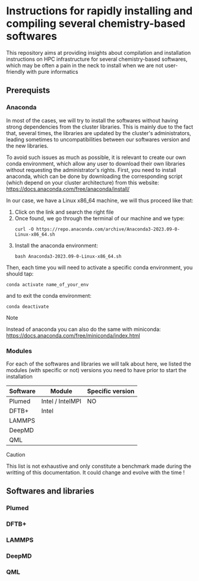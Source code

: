 # Instructions for rapidly installing and compiling several chemistry-based softwares
This repository aims at providing insights about compilation and installation instructions on HPC infrastructure for several chemistry-based softwares, which may be often a pain in the neck to install when we are not user-friendly with pure informatics

## Prerequists

### Anaconda
In most of the cases, we will try to install the softwares without having strong dependencies from the cluster libraries. This is mainly due to the fact that, several times, the libraries are updated by the cluster's administrators, leading sometimes to uncompatibilities between our softwares version and the new libraries. 

To avoid such issues as much as possible, it is relevant to create our own conda environment, which allow any user to download their own libraries without requesting the administrator's rights. First, you need to install anaconda, which can be done by downloading the corresponding script (which depend on your cluster architecture) from this website: https://docs.anaconda.com/free/anaconda/install/

In our case, we have a Linux x86_64 machine, we will thus proceed like that: 
1. Click on the link and search the right file
2. Once found, we go through the terminal of our machine and we type:
   ```
   curl -O https://repo.anaconda.com/archive/Anaconda3-2023.09-0-Linux-x86_64.sh
   ```
3. Install the anaconda environment:
   ```
   bash Anaconda3-2023.09-0-Linux-x86_64.sh
   ```

Then, each time you will need to activate a specific conda environment, you should tap:
```
conda activate name_of_your_env
```
and to exit the conda environment:
```
conda deactivate
```

> [!NOTE]
> Instead of anaconda you can also do the same with miniconda: https://docs.anaconda.com/free/miniconda/index.html

### Modules

For each of the softwares and libraries we will talk about here, we listed the modules (with specific or not) versions you need to have prior to start the installation

| Software | Module | Specific version |
|---|---|---|
|Plumed|Intel / IntelMPI|NO|
|DFTB+|Intel||
|LAMMPS|||
|DeepMD|||
|QML|||

> [!CAUTION]
> This list is not exhaustive and only constitute a benchmark made during the writting of this documentation. It could change and evolve with the time !

## Softwares and libraries

### Plumed

### DFTB+

### LAMMPS

### DeepMD

### QML
